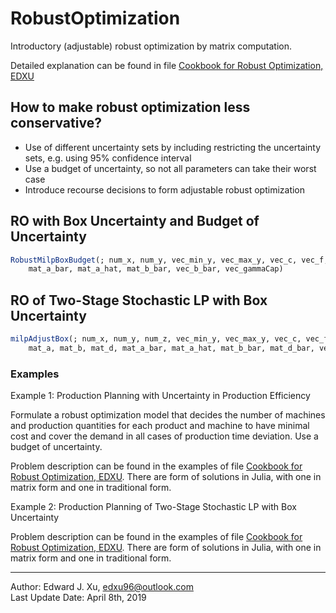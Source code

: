 # RobustOptimization
Introductory (adjustable) robust optimization by matrix computation.

Detailed explanation can be found in file [Cookbook for Robust Optimization, EDXU](Cookbook_RobustOptim_EDXU.pdf)

## How to make robust optimization less conservative?

- Use of different uncertainty sets by including restricting the uncertainty sets, e.g. using 95% confidence interval  
- Use a budget of uncertainty, so not all parameters can take their worst case  
- Introduce recourse decisions to form adjustable robust optimization  

## RO with Box Uncertainty and Budget of Uncertainty

```Julia
RobustMilpBoxBudget(; num_x, num_y, vec_min_y, vec_max_y, vec_c, vec_f, vec_b, mat_a, mat_b,
    mat_a_bar, mat_a_hat, mat_b_bar, vec_b_bar, vec_gammaCap)
```

## RO of Two-Stage Stochastic LP with Box Uncertainty

```Julia
milpAdjustBox(; num_x, num_y, num_z, vec_min_y, vec_max_y, vec_c, vec_f, vec_g, vec_b,
    mat_a, mat_b, mat_d, mat_a_bar, mat_a_hat, mat_b_bar, mat_d_bar, vec_b_bar)
```

### Examples

Example 1: Production Planning with Uncertainty in Production Efficiency

Formulate a robust optimization model that decides the number of machines and production quantities for each product and machine to have minimal cost and cover the demand in all cases of production time deviation. Use a budget of uncertainty.

Problem description can be found in the examples of file [Cookbook for Robust Optimization, EDXU](Cookbook_RobustOptim_EDXU.pdf). There are form of solutions in Julia, with one in matrix form and one in traditional form.

Example 2: Production Planning of Two-Stage Stochastic LP with Box Uncertainty

Problem description can be found in the examples of file [Cookbook for Robust Optimization, EDXU](Cookbook_RobustOptim_EDXU.pdf). There are form of solutions in Julia, with one in matrix form and one in traditional form.

***

Author: Edward J. Xu, edxu96@outlook.com  
Last Update Date: April 8th, 2019
